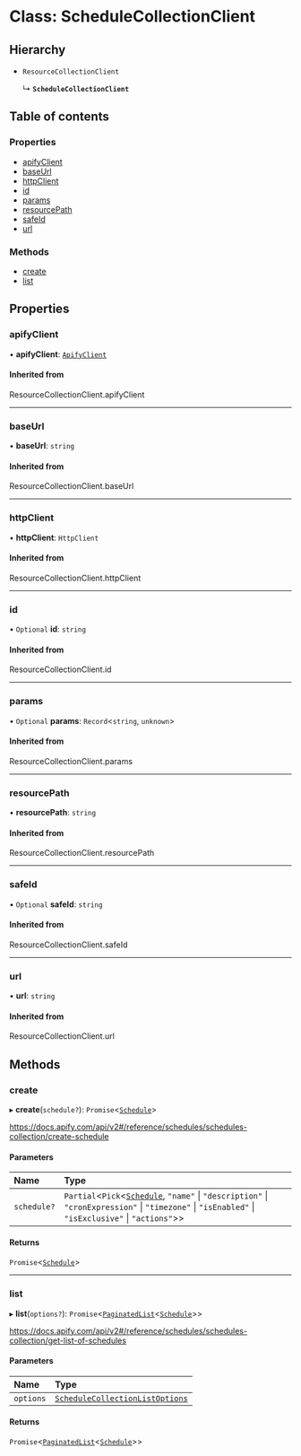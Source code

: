 # Class: ScheduleCollectionClient

## Hierarchy

- `ResourceCollectionClient`

  ↳ **`ScheduleCollectionClient`**

## Table of contents

### Properties

- [apifyClient](ScheduleCollectionClient.md#apifyclient)
- [baseUrl](ScheduleCollectionClient.md#baseurl)
- [httpClient](ScheduleCollectionClient.md#httpclient)
- [id](ScheduleCollectionClient.md#id)
- [params](ScheduleCollectionClient.md#params)
- [resourcePath](ScheduleCollectionClient.md#resourcepath)
- [safeId](ScheduleCollectionClient.md#safeid)
- [url](ScheduleCollectionClient.md#url)

### Methods

- [create](ScheduleCollectionClient.md#create)
- [list](ScheduleCollectionClient.md#list)

## Properties

### <a id="apifyclient" name="apifyclient"></a> apifyClient

• **apifyClient**: [`ApifyClient`](ApifyClient.md)

#### Inherited from

ResourceCollectionClient.apifyClient

___

### <a id="baseurl" name="baseurl"></a> baseUrl

• **baseUrl**: `string`

#### Inherited from

ResourceCollectionClient.baseUrl

___

### <a id="httpclient" name="httpclient"></a> httpClient

• **httpClient**: `HttpClient`

#### Inherited from

ResourceCollectionClient.httpClient

___

### <a id="id" name="id"></a> id

• `Optional` **id**: `string`

#### Inherited from

ResourceCollectionClient.id

___

### <a id="params" name="params"></a> params

• `Optional` **params**: `Record`<`string`, `unknown`\>

#### Inherited from

ResourceCollectionClient.params

___

### <a id="resourcepath" name="resourcepath"></a> resourcePath

• **resourcePath**: `string`

#### Inherited from

ResourceCollectionClient.resourcePath

___

### <a id="safeid" name="safeid"></a> safeId

• `Optional` **safeId**: `string`

#### Inherited from

ResourceCollectionClient.safeId

___

### <a id="url" name="url"></a> url

• **url**: `string`

#### Inherited from

ResourceCollectionClient.url

## Methods

### <a id="create" name="create"></a> create

▸ **create**(`schedule?`): `Promise`<[`Schedule`](../interfaces/Schedule.md)\>

https://docs.apify.com/api/v2#/reference/schedules/schedules-collection/create-schedule

#### Parameters

| Name | Type |
| :------ | :------ |
| `schedule?` | `Partial`<`Pick`<[`Schedule`](../interfaces/Schedule.md), ``"name"`` \| ``"description"`` \| ``"cronExpression"`` \| ``"timezone"`` \| ``"isEnabled"`` \| ``"isExclusive"`` \| ``"actions"``\>\> |

#### Returns

`Promise`<[`Schedule`](../interfaces/Schedule.md)\>

___

### <a id="list" name="list"></a> list

▸ **list**(`options?`): `Promise`<[`PaginatedList`](../interfaces/PaginatedList.md)<[`Schedule`](../interfaces/Schedule.md)\>\>

https://docs.apify.com/api/v2#/reference/schedules/schedules-collection/get-list-of-schedules

#### Parameters

| Name | Type |
| :------ | :------ |
| `options` | [`ScheduleCollectionListOptions`](../interfaces/ScheduleCollectionListOptions.md) |

#### Returns

`Promise`<[`PaginatedList`](../interfaces/PaginatedList.md)<[`Schedule`](../interfaces/Schedule.md)\>\>
